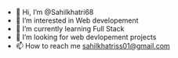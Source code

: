 - 👋 Hi, I’m @Sahilkhatri68
- 👀 I’m interested in Web developement 
- 🌱 I’m currently learning Full Stack 
- 💞️ I’m looking for web devlopement projects 
- 📫 How to reach me sahilkhatriss01@gmail.com

<!---
Sahilkhatri68/Sahilkhatri68 is a ✨ special ✨ repository because its `README.md` (this file) appears on your GitHub profile.
You can click the Preview link to take a look at your changes.
--->
